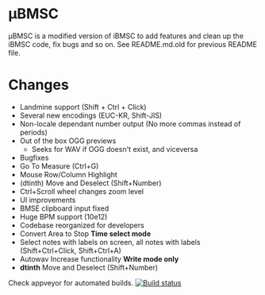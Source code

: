 µBMSC
=====
µBMSC is a modified version of iBMSC to add features and clean up the iBMSC code, fix bugs and so on.
See README.md.old for previous README file.

Changes
=====
* Landmine support (Shift + Ctrl + Click)
* Several new encodings (EUC-KR, Shift-JIS)
* Non-locale dependant number output (No more commas instead of periods)
* Out of the box OGG previews
  * Seeks for WAV if OGG doesn't exist, and viceversa
* Bugfixes
* Go To Measure (Ctrl+G)
* Mouse Row/Column Highlight
* (dtinth) Move and Deselect (Shift+Number)
* Ctrl+Scroll wheel changes zoom level
* UI improvements
* BMSE clipboard input fixed
* Huge BPM support (10e12)
* Codebase reorganized for developers
* Convert Area to Stop **Time select mode**
* Select notes with labels on screen, all notes with labels (Shift+Ctrl+Click, Shift+Ctrl+A)
* Autowav Increase functionality **Write mode only**
* **dtinth** Move and Deselect (Shift+Number)

Check appveyor for automated builds.
[![Build status](https://ci.appveyor.com/api/projects/status/m7iygj9sje2yqf43?svg=true)](https://ci.appveyor.com/project/zardoru/ibmsc)

